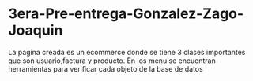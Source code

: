 # 3era-Pre-entrega-Gonzalez-Zago-Joaquin

La pagina creada es un ecommerce donde se tiene 3 clases importantes que son usuario,factura y producto. En los menu se encuentran herramientas para verificar cada objeto de la base de datos
